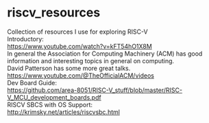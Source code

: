 # riscv_resources
Collection of resources I use for exploring RISC-V <br>
Introductory: <br>
https://www.youtube.com/watch?v=kFT54hO1X8M<br>
In general the Association for Computing Machinery (ACM) has good information and interesting topics in general on computing.  
David Patterson has some more great talks. https://www.youtube.com/@TheOfficialACM/videos <br>
Dev Board Guide: <br>
https://github.com/area-8051/RISC-V_stuff/blob/master/RISC-V_MCU_development_boards.pdf<br>
RISCV SBCS with OS Support: <br>
http://krimsky.net/articles/riscvsbc.html<br>
